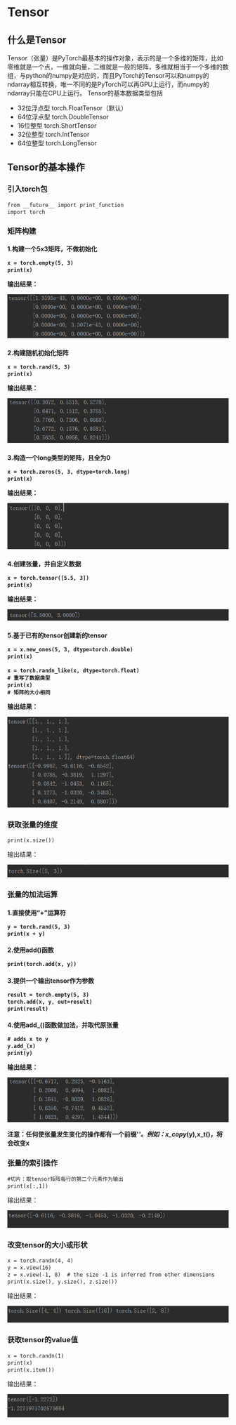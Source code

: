 # Tensor

## 什么是Tensor
Tensor（张量）是PyTorch最基本的操作对象，表示的是一个多维的矩阵，比如零维就是一个点，一维就向量，二维就是一般的矩阵，多维就相当于一个多维的数组，与python的numpy是对应的，而且PyTorch的Tensor可以和numpy的ndarray相互转换，唯一不同的是PyTorch可以再GPU上运行，而numpy的ndarray只能在CPU上运行。
Tensor的基本数据类型包括
* 32位浮点型  torch.FloatTensor（默认）
* 64位浮点型 torch.DoubleTensor
* 16位整型  torch.ShortTensor
* 32位整型 torch.IntTensor
* 64位整型 torch.LongTensor

## Tensor的基本操作
### 引入torch包

```buildoutcfg
from __future__ import print_function
import torch
```
### 矩阵构建

<h4>1.构建一个5x3矩阵，不做初始化

```buildoutcfg
x = torch.empty(5, 3)
print(x)
```
输出结果：

![](Image/输出01.PNG)

<h4>2.构建随机初始化矩阵

```buildoutcfg
x = torch.rand(5, 3)
print(x)
```
输出结果：

![](Image/输出02.PNG)

<h4>3.构造一个long类型的矩阵，且全为0

```buildoutcfg
x = torch.zeros(5, 3, dtype=torch.long)
print(x)
```
输出结果：

![](Image/输出03.PNG)

<h4>4.创建张量，并自定义数据

```buildoutcfg
x = torch.tensor([5.5, 3])
print(x)
```
输出结果：

![](Image/输出04.PNG)

<h4>5.基于已有的tensor创建新的tensor

```buildoutcfg
x = x.new_ones(5, 3, dtype=torch.double)
print(x)

x = torch.randn_like(x, dtype=torch.float)
# 重写了数据类型
print(x)
# 矩阵的大小相同
```
输出结果：

![](Image/输出05.PNG)

### 获取张量的维度

```buildoutcfg
print(x.size())
```
输出结果：

![](Image/输出06.PNG)

### 张量的加法运算

<h4>1.直接使用“+”运算符

```buildoutcfg
y = torch.rand(5, 3)
print(x + y)
```
<h4>2.使用add()函数

```
print(torch.add(x, y))
```

<h4>3.提供一个输出tensor作为参数

```buildoutcfg
result = torch.empty(5, 3)
torch.add(x, y, out=result)
print(result)
```
<h4>4.使用add_()函数做加法，并取代原张量

```buildoutcfg
# adds x to y
y.add_(x)
print(y)
```
输出结果：

![](Image/输出07.PNG)

注意：任何使张量发生变化的操作都有一个前缀'_'。例如：x_copy_(y),x_t()，将会改变x

### 张量的索引操作

```buildoutcfg
#切片：取tensor矩阵每行的第二个元素作为输出
print(x[:,1])
```
输出结果：

![](./Image/输出08.PNG)

### 改变tensor的大小或形状

```buildoutcfg
x = torch.randn(4, 4)
y = x.view(16)
z = x.view(-1, 8)  # the size -1 is inferred from other dimensions
print(x.size(), y.size(), z.size())
```
输出结果：

![](Image/输出09.PNG)

### 获取tensor的value值

```buildoutcfg
x = torch.randn(1)
print(x)
print(x.item())
```
输出结果：

![](Image/输出10.PNG)
